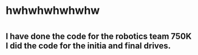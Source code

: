 <h1>hwhwhwhwhwhw<h1>
<h2>I have done the code for the robotics team 750K<br>I did the code for the initia and final drives.<h2>
